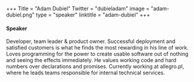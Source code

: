 +++
Title = "Adam Dubiel"
Twitter = "dubieladam"
image = "adam-dubiel.png"
type = "speaker"
linktitle = "adam-dubiel"
+++

#### Speaker

Developer, team leader & product owner. Successful deployment and satisfied customers is what he finds the most rewarding in his line of work. Loves programming for the power to create usable software out of nothing and seeing the effects immediately. He values working code and hard numbers over declarations and promises. Currently working at allegro.pl, where he leads teams responsible for internal technical services.



